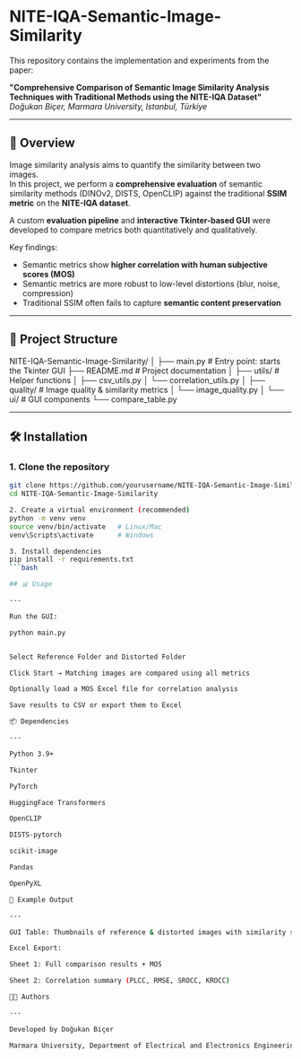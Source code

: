 # NITE-IQA-Semantic-Image-Similarity

This repository contains the implementation and experiments from the paper:  

**"Comprehensive Comparison of Semantic Image Similarity Analysis Techniques with Traditional Methods using the NITE-IQA Dataset"**  
*Doğukan Biçer, Marmara University, Istanbul, Türkiye*  

---

## 🚀 Overview

Image similarity analysis aims to quantify the similarity between two images.  
In this project, we perform a **comprehensive evaluation** of semantic similarity methods (DINOv2, DISTS, OpenCLIP) against the traditional **SSIM metric** on the **NITE-IQA dataset**.  

A custom **evaluation pipeline** and **interactive Tkinter-based GUI** were developed to compare metrics both quantitatively and qualitatively.  

Key findings:  
- Semantic metrics show **higher correlation with human subjective scores (MOS)**  
- Semantic metrics are more robust to low-level distortions (blur, noise, compression)  
- Traditional SSIM often fails to capture **semantic content preservation**  

---

## 📂 Project Structure

NITE-IQA-Semantic-Image-Similarity/
│
├── main.py # Entry point: starts the Tkinter GUI
├── README.md # Project documentation
│
├── utils/ # Helper functions
│ ├── csv_utils.py
│ └── correlation_utils.py
│
├── quality/ # Image quality & similarity metrics
│ └── image_quality.py
│
└── ui/ # GUI components
└── compare_table.py


---

## 🛠️ Installation

### 1. Clone the repository
```bash
git clone https://github.com/yourusername/NITE-IQA-Semantic-Image-Similarity.git
cd NITE-IQA-Semantic-Image-Similarity

2. Create a virtual environment (recommended)
python -m venv venv
source venv/bin/activate   # Linux/Mac
venv\Scripts\activate      # Windows

3. Install dependencies
pip install -r requirements.txt
```bash

## 📊 Usage

---

Run the GUI:

python main.py


Select Reference Folder and Distorted Folder

Click Start → Matching images are compared using all metrics

Optionally load a MOS Excel file for correlation analysis

Save results to CSV or export them to Excel

📦 Dependencies

---

Python 3.9+

Tkinter

PyTorch

HuggingFace Transformers

OpenCLIP

DISTS-pytorch

scikit-image

Pandas

OpenPyXL

📖 Example Output

---

GUI Table: Thumbnails of reference & distorted images with similarity scores

Excel Export:

Sheet 1: Full comparison results + MOS

Sheet 2: Correlation summary (PLCC, RMSE, SROCC, KROCC)

👩‍💻 Authors

---

Developed by Doğukan Biçer

Marmara University, Department of Electrical and Electronics Engineering


